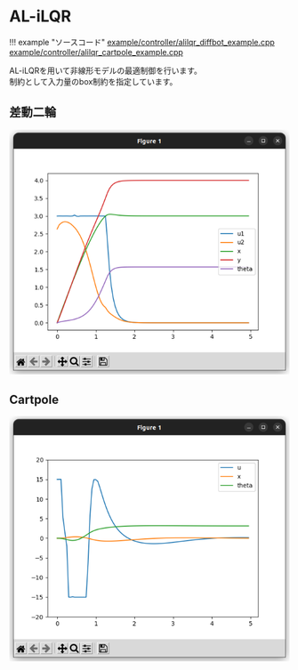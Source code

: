 # AL-iLQR

!!! example "ソースコード"
    [example/controller/alilqr_diffbot_example.cpp](https://github.com/Kotakku/cpp_robotics/blob/develop/example/controller/alilqr_diffbot_example.cpp)  
    [example/controller/alilqr_cartpole_example.cpp](https://github.com/Kotakku/cpp_robotics/blob/develop/example/controller/alilqr_cartpole_example.cpp)

AL-iLQRを用いて非線形モデルの最適制御を行います。  
制約として入力量のbox制約を指定しています。

## 差動二輪
![title](../fig/alilqr_diffbot_example.png)

## Cartpole
![title](../fig/alilqr_cartpole_example.png)